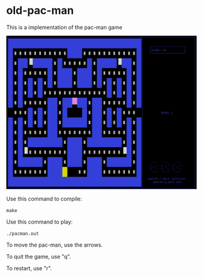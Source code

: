 # old-pac-man
This is a implementation of the pac-man game

![image pac man](https://github.com/tiagoserique/old-pac-man/blob/master/game.png)

Use this command to compile:
```
make
```

Use this command to play:
```
./pacman.out
```

To move the pac-man, use the arrows.

To quit the game, use "q".

To restart, use "r".
